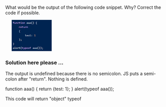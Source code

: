 What would be the output of the following code snippet.  Why?  Correct the code if possible.

<img src="images/image0.png" width=25% style="padding-left:20px;">

### Solution here please ...
The output is undefined because there is no semicolon.
JS puts a semi-colon after "return". Nothing is defined.

function aaa() {
return  {test: 1};
}
alert(typeof aaa());

This code will return "object" typeof


